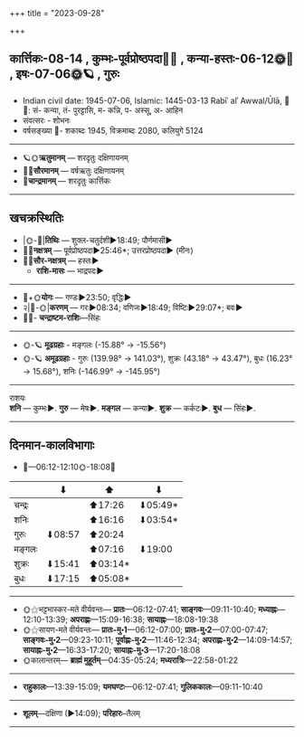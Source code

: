 +++
title = "2023-09-28"

+++
## कार्त्तिकः-08-14  ,  कुम्भः-पूर्वप्रोष्ठपदा🌛🌌  ,  कन्या-हस्तः-06-12🌞🌌  ,  इषः-07-06🌞🪐  ,  गुरुः
- Indian civil date: 1945-07-06, Islamic: 1445-03-13 Rabīʿ alʾ Awwal/Ūlā, 🌌🌞: सं- कन्या, तं- पुरट्टासि, म- कन्नि, प- अस्सू, अ- आहिन
- संवत्सरः - शोभनः
- वर्षसङ्ख्या 🌛- शकाब्दः 1945, विक्रमाब्दः 2080, कलियुगे 5124
___________________
- 🪐🌞**ऋतुमानम्** — शरदृतुः दक्षिणायनम्
- 🌌🌞**सौरमानम्** — वर्षऋतुः दक्षिणायनम्
- 🌛**चान्द्रमानम्** — शरदृतुः कार्त्तिकः
___________________


## खचक्रस्थितिः
- |🌞-🌛|**तिथिः** — शुक्ल-चतुर्दशी►18:49; पौर्णमासी►  
- 🌌🌛**नक्षत्रम्** — पूर्वप्रोष्ठपदा►25:46*; उत्तरप्रोष्ठपदा► (मीनः)  
- 🌌🌞**सौर-नक्षत्रम्** — हस्तः►  
  - **राशि-मासः** — भाद्रपदः► 
___________________
- 🌛+🌞**योगः** — गण्डः►23:50; वृद्धिः►  
- २|🌛-🌞|**करणम्** — गरः►08:34; वणिजः►18:49; विष्टिः►29:07*; बवः►  
- 🌌🌛- **चन्द्राष्टम-राशिः**—सिंहः  
___________________
- 🌞-🪐 **मूढग्रहाः** - मङ्गलः (-15.88° → -15.56°)
- 🌞-🪐 **अमूढग्रहाः** - गुरुः (139.98° → 141.03°), शुक्रः (43.18° → 43.47°), बुधः (16.23° → 15.68°), शनिः (-146.99° → -145.95°)
___________________
राशयः  
**शनि** — कुम्भः►. **गुरु** — मेषः►. **मङ्गल** — कन्या►. **शुक्र** — कर्कटः►. **बुध** — सिंहः►. 
___________________


## दिनमान-कालविभागाः
- 🌅—06:12-12:10🌞-18:08🌇  

|      |⬇     |⬆     |⬇     |
|------|-----|-----|------|
|चन्द्रः|     |⬆17:26 |⬇05:49*|
|शनिः   |     |⬆16:16 |⬇03:54*|
|गुरुः  |⬇08:57 |⬆20:24 |     |
|मङ्गलः |     |⬆07:16 |⬇19:00 |
|शुक्रः |⬇15:41 |⬆03:14*|     |
|बुधः   |⬇17:15 |⬆05:08*|     |
___________________
- 🌞⚝भट्टभास्कर-मते वीर्यवन्तः— **प्रातः**—06:12-07:41; **साङ्गवः**—09:11-10:40; **मध्याह्नः**—12:10-13:39; **अपराह्णः**—15:09-16:38; **सायाह्नः**—18:08-19:38  
- 🌞⚝सायण-मते वीर्यवन्तः— **प्रातः-मु॰1**—06:12-07:00; **प्रातः-मु॰2**—07:00-07:47; **साङ्गवः-मु॰2**—09:23-10:11; **पूर्वाह्णः-मु॰2**—11:46-12:34; **अपराह्णः-मु॰2**—14:09-14:57; **सायाह्नः-मु॰2**—16:33-17:20; **सायाह्नः-मु॰3**—17:20-18:08  
- 🌞कालान्तरम्— **ब्राह्मं मुहूर्तम्**—04:35-05:24; **मध्यरात्रिः**—22:58-01:22  
___________________
- **राहुकालः**—13:39-15:09; **यमघण्टः**—06:12-07:41; **गुलिककालः**—09:11-10:40  
___________________
- **शूलम्**—दक्षिणा (►14:09); **परिहारः**–तैलम्  
___________________
